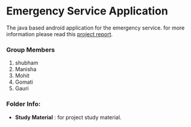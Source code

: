 # Emergency Service Application
The java based android application for the emergency service.
for more information please read this <a href="https://drive.google.com/file/d/1CqHsc7jw8KQERfGwEyoBnrvLSaDxb1vB/view?usp=sharing" a>project report</a>.

### Group Members
<ol>
  <li> shubham </li>
  <li> Manisha </li>
  <li> Mohit </li>
  <li> Gomati </li>
  <li> Gauri </li>
</ol>

### Folder Info:
- <b>Study Material</b> : for project study material.



